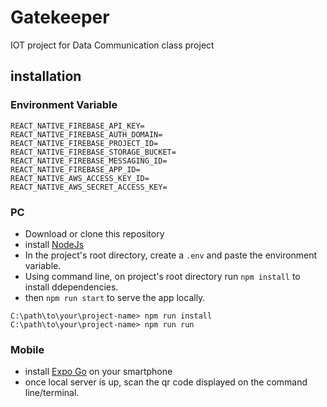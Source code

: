 # Gatekeeper
IOT project for Data Communication class project

## installation

### Environment Variable
```
REACT_NATIVE_FIREBASE_API_KEY=
REACT_NATIVE_FIREBASE_AUTH_DOMAIN=
REACT_NATIVE_FIREBASE_PROJECT_ID=
REACT_NATIVE_FIREBASE_STORAGE_BUCKET=
REACT_NATIVE_FIREBASE_MESSAGING_ID=
REACT_NATIVE_FIREBASE_APP_ID=
REACT_NATIVE_AWS_ACCESS_KEY_ID=
REACT_NATIVE_AWS_SECRET_ACCESS_KEY=
```

### PC
- Download or clone this repository 
- install [NodeJs](https://nodejs.org/en/)
- In the project's root directory, create a `.env` and paste the environment variable.
- Using command line, on project's root directory run `npm install` to install ddependencies.
- then `npm run start` to serve the app locally.

```
C:\path\to\your\project-name> npm run install
C:\path\to\your\project-name> npm run run
```

### Mobile
- install [Expo Go](https://expo.dev/client) on your smartphone
- once local server is up, scan the qr code displayed on the command line/terminal.
